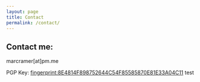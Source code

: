 ```yaml
---
layout: page
title: Contact
permalink: /contact/
---
```


## Contact me:

marcramer[at]pm.me

PGP Key: [fingerprint:8E4814F898752644C54F85585870E81E33A04C11](/publickey.marcramer@pm.me.asc)
test
